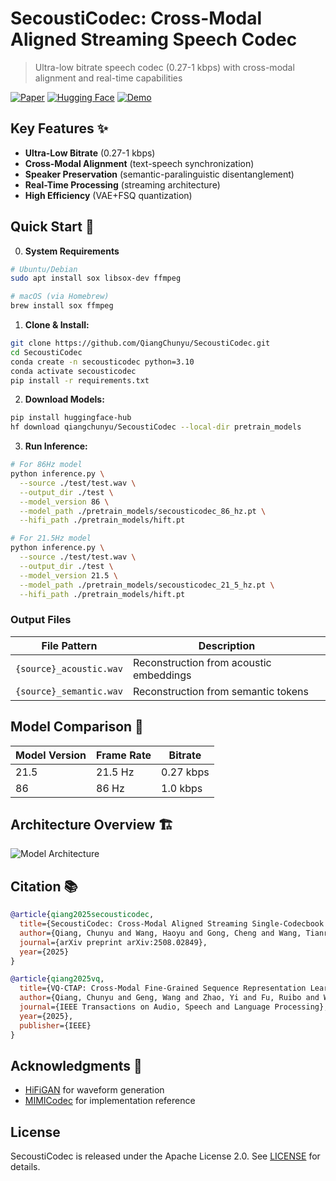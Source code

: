 # SecoustiCodec: Cross-Modal Aligned Streaming Speech Codec

> Ultra-low bitrate speech codec (0.27-1 kbps) with cross-modal alignment and real-time capabilities

[![Paper](https://img.shields.io/badge/Paper-arXiv%3A2508.02849-b31b1b)](https://arxiv.org/abs/2508.02849)
[![Hugging Face](https://img.shields.io/badge/%F0%9F%A4%97%20Hugging%20Face-Model-yellow)](https://huggingface.co/qiangchunyu/SecoustiCodec)
[![Demo](https://img.shields.io/badge/🚀-Live_Demo-blue)](https://qiangchunyu.github.io/SecoustiCodec_Page/)

## Key Features ✨

- **Ultra-Low Bitrate** (0.27-1 kbps)
- **Cross-Modal Alignment** (text-speech synchronization)
- **Speaker Preservation** (semantic-paralinguistic disentanglement)
- **Real-Time Processing** (streaming architecture)
- **High Efficiency** (VAE+FSQ quantization)

## Quick Start 🚀

0. **System Requirements**
```bash
# Ubuntu/Debian
sudo apt install sox libsox-dev ffmpeg

# macOS (via Homebrew)
brew install sox ffmpeg
```

1. **Clone & Install:**
```bash
git clone https://github.com/QiangChunyu/SecoustiCodec.git
cd SecoustiCodec
conda create -n secousticodec python=3.10
conda activate secousticodec
pip install -r requirements.txt
```

2. **Download Models:**
```bash
pip install huggingface-hub
hf download qiangchunyu/SecoustiCodec --local-dir pretrain_models
```

3. **Run Inference:**
```bash
# For 86Hz model
python inference.py \
  --source ./test/test.wav \
  --output_dir ./test \
  --model_version 86 \
  --model_path ./pretrain_models/secousticodec_86_hz.pt \
  --hifi_path ./pretrain_models/hift.pt

# For 21.5Hz model
python inference.py \
  --source ./test/test.wav \
  --output_dir ./test \
  --model_version 21.5 \
  --model_path ./pretrain_models/secousticodec_21_5_hz.pt \
  --hifi_path ./pretrain_models/hift.pt
```

### Output Files
| File Pattern              | Description                                  |
|---------------------------|---------------------------------------------|
| `{source}_acoustic.wav`   | Reconstruction from acoustic embeddings     |
| `{source}_semantic.wav`   | Reconstruction from semantic tokens         |


## Model Comparison 🧪

| Model Version | Frame Rate | Bitrate |
|---------------|------------|---------|
| 21.5          | 21.5 Hz    | 0.27 kbps |
| 86            | 86 Hz      | 1.0 kbps |

## Architecture Overview 🏗️
![Model Architecture](https://qiangchunyu.github.io/SecoustiCodec_Page/model.png)




## Citation 📚
```bibtex
@article{qiang2025secousticodec,
  title={SecoustiCodec: Cross-Modal Aligned Streaming Single-Codecbook Speech Codec},
  author={Qiang, Chunyu and Wang, Haoyu and Gong, Cheng and Wang, Tianrui and Fu, Ruibo and Wang, Tao and Chen, Ruilong and Yi, Jiangyan and Wen, Zhengqi and Zhang, Chen and Wang, Longbiao and Dang, Jianwu and Tao, Jianhua},
  journal={arXiv preprint arXiv:2508.02849},
  year={2025}
}

@article{qiang2025vq,
  title={VQ-CTAP: Cross-Modal Fine-Grained Sequence Representation Learning for Speech Processing},
  author={Qiang, Chunyu and Geng, Wang and Zhao, Yi and Fu, Ruibo and Wang, Tao and Gong, Cheng and Wang, Tianrui and Liu, Qiuyu and Yi, Jiangyan and Wen, Zhengqi and Zhang, Chen and Che, Hao and Wang, Longbiao and Dang, Jianwu and Tao, Jianhua},
  journal={IEEE Transactions on Audio, Speech and Language Processing},
  year={2025},
  publisher={IEEE}
}
```


## Acknowledgments 🙏
- [HiFiGAN](https://github.com/jik876/hifi-gan) for waveform generation
- [MIMICodec](https://huggingface.co/kyutai/mimi) for implementation reference

## License
SecoustiCodec is released under the Apache License 2.0. See [LICENSE](https://www.apache.org/licenses/LICENSE-2.0) for details.
